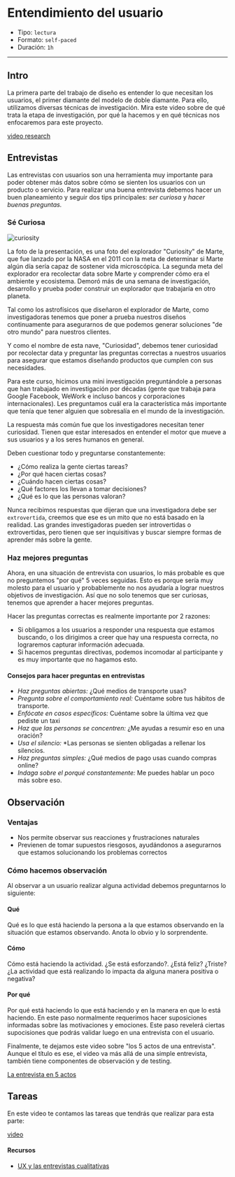 # Entendimiento del usuario

- Tipo: `lectura`
- Formato: `self-paced`
- Duración: `1h`

***

## Intro

La primera parte del trabajo de diseño es entender lo que necesitan los
usuarios, el primer diamante del modelo de doble diamante. Para ello, utilizamos
diversas técnicas de investigación. Mira este video sobre de qué trata la etapa
de investigación, por qué la hacemos y en qué técnicas nos enfocaremos para este
proyecto.

[video research](https://youtu.be/P5tX1wQTm4k)

## Entrevistas

Las entrevistas con usuarios son una herramienta muy importante para poder
obtener más datos sobre cómo se sienten los usuarios con un producto o
servicio. Para realizar una buena entrevista debemos hacer un buen
planeamiento y seguir dos tips principales: _ser curiosa_ y _hacer buenas
preguntas._

### Sé Curiosa

![curiosity](https://www.jpl.nasa.gov/images/msl/20160613/pia20602-16.jpg)

La foto de la presentación, es una foto del explorador "Curiosity" de Marte,
que fue lanzado por la NASA en el 2011 con la meta de determinar si Marte algún
día sería capaz de sostener vida microscópica. La segunda meta del explorador
era recolectar data sobre Marte y comprender cómo era el ambiente y ecosistema.
Demoró más de una semana de investigación, desarrollo y prueba poder construir
un explorador que trabajaría en otro planeta.

Tal como los astrofísicos que diseñaron el explorador de Marte, como
investigadoras tenemos que poner a prueba nuestros diseños continuamente para
asegurarnos de que podemos generar soluciones "de otro mundo" para nuestros
clientes.

Y como el nombre de esta nave, "Curiosidad", debemos tener curiosidad por
recolectar data y preguntar las preguntas correctas a nuestros usuarios para
asegurar que estamos diseñando productos que cumplen con sus necesidades.

Para este curso, hicimos una mini investigación preguntándole a personas que
han trabajado en investigación por décadas (gente que trabaja para Google
Facebook, WeWork e incluso bancos y corporaciones internacionales). Les
preguntamos cuál era la característica más importante que tenía que tener
alguien que sobresalía en el mundo de la investigación.

La respuesta más común fue que los investigadores necesitan tener curiosidad.
Tienen que estar interesados en entender el motor que mueve a sus usuarios y a
los seres humanos en general.

Deben cuestionar todo y preguntarse constantemente:

- ¿Cómo realiza la gente ciertas tareas?
- ¿Por qué hacen ciertas cosas?
- ¿Cuándo hacen ciertas cosas?
- ¿Qué factores los llevan a tomar decisiones?
- ¿Qué es lo que las personas valoran?

Nunca recibimos respuestas que dijeran que una investigadora debe ser
`extrovertida`, creemos que ese es un mito que no está basado en la realidad.
Las grandes investigadoras pueden ser introvertidas o extrovertidas, pero
tienen que ser inquisitivas y buscar siempre formas de aprender más sobre la
gente.

### Haz mejores preguntas

Ahora, en una situación de entrevista con usuarios, lo más probable es que no
preguntemos "por qué" 5 veces seguidas. Esto es porque sería muy molesto para
el usuario y probablemente no nos ayudaría a lograr nuestros objetivos de
investigación. Así que no solo tenemos que ser curiosas, tenemos que aprender
a hacer mejores preguntas.

Hacer las preguntas correctas es realmente importante por 2 razones:

- Si obligamos a los usuarios a responder una respuesta que estamos buscando, o
  los dirigimos a creer que hay una respuesta correcta, no lograremos capturar
  información adecuada.
- Si hacemos preguntas directivas, podemos incomodar al participante y es muy
  importante que no hagamos esto.

#### Consejos para hacer preguntas en entrevistas

- _Haz preguntas abiertas:_ ¿Qué medios de transporte usas?
- _Pregunta sobre el comportamiento real:_ Cuéntame sobre tus hábitos de
  transporte.
- _Enfócate en casos específicos:_ Cuéntame sobre la última vez que pediste un
 taxi
- _Haz que las personas se concentren:_ ¿Me ayudas a resumir eso en una
  oración?
- _Usa el silencio:_ *Las personas se sienten obligadas a rellenar los
  silencios.
- _Haz preguntas simples:_ ¿Qué medios de pago usas cuando compras online?
- _Indaga sobre el porqué constantemente:_ Me puedes hablar un poco más sobre
  eso.

## Observación

### Ventajas

- Nos permite observar sus reacciones y frustraciones naturales
- Previenen de tomar supuestos riesgosos, ayudándonos a asegurarnos que estamos
  solucionando los problemas correctos

### Cómo hacemos observación

Al observar a un usuario realizar alguna actividad debemos preguntarnos lo
siguiente:

#### Qué

Qué es lo que está haciendo la persona a la que estamos observando en la
situación que estamos observando. Anota lo obvio y lo sorprendente.

#### Cómo

Cómo está haciendo la actividad. ¿Se está esforzando?. ¿Está feliz? ¿Triste?
¿La actividad que está realizando lo impacta da alguna manera positiva o
negativa?

#### Por qué

Por qué está haciendo lo que está haciendo y en la manera en que lo está
haciendo. En este paso normalmente requerimos hacer suposiciones informadas
sobre las motivaciones y emociones. Este paso revelerá ciertas supocisiones que
podrás validar luego en una entrevista con el usuario.

Finalmente, te dejamos este video sobre "los 5 actos de una entrevista". Aunque
el título es ese, el video va más allá de una simple entrevista, también tiene
componentes de observación y de testing.

[La entrevista en 5 actos](https://www.youtube.com/watch?v=1jULaA68HS0)

## Tareas

En este video te contamos las tareas que tendrás que realizar para esta parte:

[video](https://youtu.be/qMiOclsb0Lk)

#### Recursos

- [UX y las entrevistas cualitativas](https://medium.com/@maitea83/entrevistando-voy-9198ef40bd27)